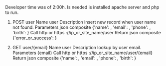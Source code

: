 
Developer time was of 2:00h.
Is needed is installed apache server and php to run.


1. POST user
   Name        user
   Description insert new record when user name not found.
   Parameters  json composite {'name': <string>, 'email': <string>, 'phone': <string>, 'birth': <string>}
   Call        http or https  ://ip_or_site_name/user
   Return      json composite {'error_or_success': <message>}

2. GET user/{email}
   Name        user
   Description lookup by user email.
   Parameters  {email}
   Call        http or https  ://ip_or_site_name/user/{email}
   Return      json composite {'name': <string>, 'email': <string>, 'phone': <string>, 'birth': <string>}
